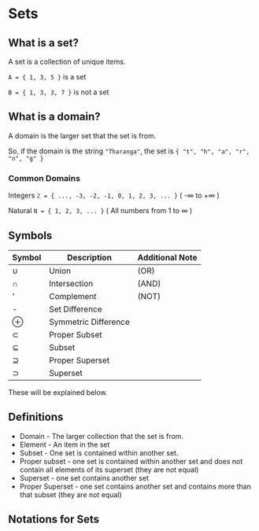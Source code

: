 # Sets

## What is a set?

A set is a collection of unique items.  

```A = { 1, 3, 5 }``` is a set

```B = { 1, 3, 3, 7 }``` is not a set

## What is a domain?

A domain is the larger set that the set is from.  

So, if the domain is the string  ```"Tharanga"```, the set is ```{ "t", "h", "a", "r", "n", "g" }```

### Common Domains

Integers 
```ℤ = { ..., -3, -2, -1, 0, 1, 2, 3, ... }``` ( -∞ to +∞ )

Natural
```N = { 1, 2, 3, ... }``` ( All numbers from 1 to ∞ )

## Symbols

Symbol | Description | Additional Note
--- | --- | ---
∪ | Union | (OR)
∩ | Intersection | (AND)
' | Complement | (NOT)
\- | Set Difference | 
⊕ | Symmetric Difference
⊂ | Proper Subset
⊆ | Subset
⊇ | Proper Superset
⊃ | Superset

These will be explained below. 


## Definitions

- Domain - The larger collection that the set is from.  
- Element - An item in the set
- Subset - One set is contained within another set.
- Proper subset - one set is contained within another set and does not contain all elements of its superset (they are not equal)
- Superset - one set contains another set 
- Proper Superset - one set contains another set and contains more than that subset (they are not equal)

## Notations for Sets
